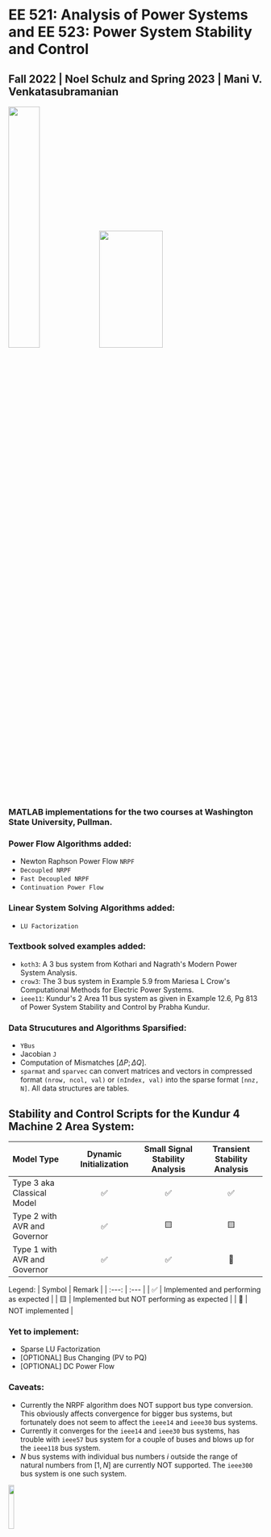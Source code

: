 # EE 521: Analysis of Power Systems and EE 523: Power System Stability and Control
## Fall 2022 | Noel Schulz and Spring 2023 | Mani V. Venkatasubramanian 
 <img src = "https://user-images.githubusercontent.com/24756405/237030072-5b15d383-9fec-4af8-bf5d-572b6db31e37.png" width = 35% height = 35%> <img src = "https://user-images.githubusercontent.com/24756405/237032599-14edd7bc-5b4c-4f0d-84a3-3ff7e9f963ec.png" width = 50% height = 232>

### MATLAB implementations for the two courses at Washington State University, Pullman.

### Power Flow Algorithms added:
- Newton Raphson Power Flow `NRPF`
- `Decoupled NRPF`
- `Fast Decoupled NRPF`
- `Continuation Power Flow`

### Linear System Solving Algorithms added:
- `LU Factorization`

### Textbook solved examples added:
- `koth3`: A 3 bus system from Kothari and Nagrath's Modern Power System Analysis.
- `crow3`: The 3 bus system in Example 5.9 from Mariesa L Crow's Computational Methods for Electric Power Systems. 
- `ieee11`: Kundur's 2 Area 11 bus system as given in Example 12.6, Pg 813 of Power System Stability and Control by Prabha Kundur.
### Data Strucutures and Algorithms Sparsified:
- `YBus`
- Jacobian `J`
- Computation of Mismatches $[\Delta P ;\Delta Q]$.
- `sparmat` and `sparvec` can convert matrices and vectors in compressed format `(nrow, ncol, val)` or `(nIndex, val)` into the sparse format `[nnz, N]`. All data structures are tables.

## Stability and Control Scripts for the Kundur 4 Machine 2 Area System:
| Model Type      | Dynamic Initialization | Small Signal Stability Analysis   | Transient Stability Analysis |
| :---        |    :----:   |          :---: | :---: |
| Type 3 aka Classical Model      | ✅       | ✅   | ✅ |
| Type 2 with AVR and Governor   | ✅        | 🟨      | 🟨 |
| Type 1 with AVR and Governor | ✅ | ✅ | 🔴 | 

Legend:
| Symbol | Remark |
| :---: | :--- |
| ✅ | Implemented and performing as expected |
| 🟨 | Implemented but NOT performing as expected |
| 🔴 | NOT implemented |

### Yet to implement:
- Sparse LU Factorization
- [OPTIONAL] Bus Changing (PV to PQ)
- [OPTIONAL] DC Power Flow

### Caveats:
- Currently the NRPF algorithm does NOT support bus type conversion. This obviously affects convergence for bigger bus systems, but fortunately does not seem to affect the `ieee14` and `ieee30` bus systems.
- Currently it converges for the `ieee14` and `ieee30` bus systems, has trouble with `ieee57` bus system for a couple of buses and blows up for the `ieee118` bus system.
- $N$ bus systems with individual bus numbers $i$ outside the range of natural numbers from $[1, N]$  are currently NOT supported. The `ieee300` bus system is one such system.

<img src = "https://user-images.githubusercontent.com/24756405/237028282-16ffc864-98f8-4c6f-a663-dfb04d191623.png" width = 15% height = 15%>
